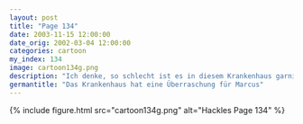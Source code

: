 ```yaml
---
layout: post
title: "Page 134"
date: 2003-11-15 12:00:00
date_orig: 2002-03-04 12:00:00
categories: cartoon
my_index: 134
image: cartoon134g.png
description: "Ich denke, so schlecht ist es in diesem Krankenhaus garnicht Sie haben zumindest den ultrakonservativen Fernsehsender Schmeißt die Hippies in den Knast Und ich habe eine Pause von all den Geeks auf der Arbeit Marcus Schatz! Zeit für deine Medikamente Warte, diese Stimme Nein! Dottie Schätzchen, mit deiner Fernbedienung kannst du mich nicht abstellen Marcus"
germantitle: "Das Krankenhaus hat eine Überraschung für Marcus"
---
```


{% include figure.html src="cartoon134g.png" alt="Hackles Page 134"  %}
